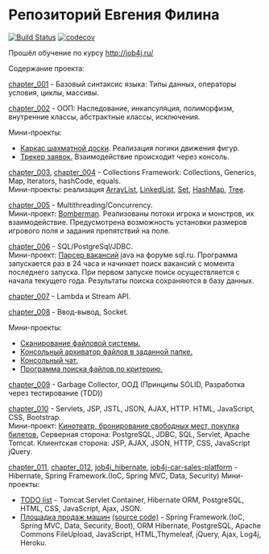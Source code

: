 ﻿# Репозиторий Евгения Филина
[![Build Status](https://travis-ci.org/efilin/job4j.svg?branch=master)](https://travis-ci.org/efilin/job4j)
[![codecov](https://codecov.io/gh/efilin/job4j/branch/master/graph/badge.svg)](https://codecov.io/gh/efilin/job4j)

Прошёл обучение по курсу http://job4j.ru/ 

Содержание проекта:


[chapter_001](https://github.com/efilin/job4j/tree/master/chapter_001) - Базовый синтаксис языка: Типы данных, операторы условия, циклы, массивы.

[chapter_002](https://github.com/efilin/job4j/tree/master/chapter_002) - ООП: Наследование, инкапсуляция, полиморфизм, внутренние классы, абстрактные классы, исключения.  

Мини-проекты:
+ [Каркас шахматной доски](https://github.com/efilin/job4j/tree/master/chapter_002/src/main/java/ru/job4j/chess). Реализация логики движения фигур.
+ [Трекер заявок.](https://github.com/efilin/job4j/tree/master/chapter_002/src/main/java/ru/job4j/tracker) Взаимодействие происходит через консоль.

[chapter_003](https://github.com/efilin/job4j/tree/master/chapter_003),
[chapter_004](https://github.com/efilin/job4j/tree/master/chapter_004) - Collections Framework: Collections, Generiсs, Map, Iterators, hashCode, equals.  
Мини-проекты: реализация [ArrayList](https://github.com/efilin/job4j/blob/master/chapter_004/src/main/java/ru/job4j/list/SimpleArrayList.java), [LinkedList](https://github.com/efilin/job4j/blob/master/chapter_004/src/main/java/ru/job4j/list/LinkedListContainer.java), [Set](https://github.com/efilin/job4j/tree/master/chapter_004/src/main/java/ru/job4j/set), [HashMap](https://github.com/efilin/job4j/tree/master/chapter_004/src/main/java/ru/job4j/map), [Tree](https://github.com/efilin/job4j/tree/master/chapter_004/src/main/java/ru/job4j/tree).


[chapter_005](https://github.com/efilin/job4j/tree/master/chapter_005) - Multithreading/Concurrency.  
Мини-проект: [Bomberman](https://github.com/efilin/job4j/tree/master/chapter_005/src/main/java/ru/job4j/bomberman). Реализованы потоки игрока и монстров, их взаимодействие. Предусмотрена возможность установки размеров игрового поля и задания препятствий на поле.

[chapter_006](https://github.com/efilin/job4j/tree/master/chapter_006) - SQL/PostgreSql/JDBC.  
Мини-проект: [Парсер вакансий](https://github.com/efilin/job4j/tree/master/chapter_006/src/main/java/ru/job4j/sqlruparser) java на форуме sql.ru. Программа запускается раз в 24 часа и 
начинает поиск вакансий с момента последнего запуска. При первом запуске поиск осуществляется с начала текущего года.
Результаты поиска сохраняются в базу данных.

[chapter_007](https://github.com/efilin/job4j/tree/master/chapter_007) - Lambda и Stream API.

[chapter_008](https://github.com/efilin/job4j/tree/master/chapter_008) - Ввод-вывод, Socket.

Мини-проекты:
+ [Сканирование файловой системы.](https://github.com/efilin/job4j/tree/master/chapter_008/src/main/java/ru/job4j/scanner)
+ [Консольный архиватор файлов в заданной папке.](https://github.com/efilin/job4j/tree/master/chapter_008/src/main/java/ru/job4j/archive)
+ [Консольный чат.](https://github.com/efilin/job4j/tree/master/chapter_008/src/main/java/ru/job4j/chat)
+ [Программа поиска файлов по критерию.](https://github.com/efilin/job4j/tree/master/chapter_008/src/main/java/ru/job4j/finder)

                                                                                    
[chapter_009](https://github.com/efilin/job4j/tree/master/chapter_009) - Garbage Collector, ООД (Принципы SOLID, Разработка через тестирование (TDD))

[chapter_010](https://github.com/efilin/job4j/tree/master/chapter_010) -  Servlets, JSP, JSTL, JSON, AJAX, HTTP. HTML, JavaScript, CSS, Bootstrap.                                                                             
Мини-проект: [Кинотеатр, бронирование свободных мест, покупка билетов.](https://github.com/efilin/job4j/tree/master/chapter_010)
Серверная сторона: PostgreSQL, JDBC, SQL, Servlet, Apache Tomcat. Клиентская сторона: JSP, AJAX, JSON, HTTP, CSS, JavaScript jQuery.


[chapter_011](https://github.com/efilin/job4j/tree/master/chapter_011),
[chapter_012](https://github.com/efilin/job4j/tree/master/chapter_012),
[job4j_hibernate](https://github.com/efilin/job4j_hibernate),
[job4j-car-sales-platform](https://github.com/efilin/job4j-car-sales-platform) -  Hibernate, Spring Framework.(IoC, Spring MVC, Data, Security)
Мини-проекты: 
 + [TODO list](https://github.com/efilin/job4j_hibernate/tree/master/todolist) - Tomcat Servlet Container, Hibernate ORM, PostgreSQL, HTML, CSS, JavaScript, Ajax, JSON.
 + [Площадка продаж машин](https://car-sales-platform.herokuapp.com/) [(source code)](https://github.com/efilin/job4j-car-sales-platform) - Spring Framework.(IoC, Spring MVC, Data, Security, Boot), ORM Hibernate, PostgreSQL, Apache Commons FileUpload, JavaScript, HTML,Thymeleaf, jQuery, Ajax, Log4j, Heroku.
